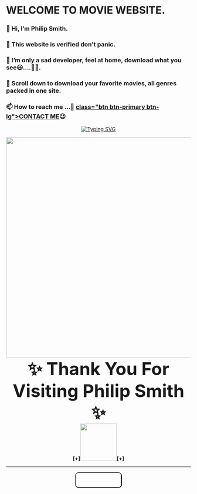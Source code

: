 <head> <script type='text/javascript' src='//pl16988301.trustedcpmrevenue.com/a9/79/e2/a979e26cc3ba8b48b1ccdf46ca8645ca.js'></script> </head>


# WELCOME TO MOVIE WEBSITE.
### 👋 Hi, I’m Philip Smith.
### 👀 This website is verified don't panic.
### 🌱 I’m only a sad developer, feel at home, download what you see😃....🤭🤭.
### 💞️ Scroll down to download your favorite movies, all genres packed in one site.
### 📫 How to reach me ...🤙 <a href="www.instagram.com/the_real_philip617"> class="btn btn-primary btn-lg">CONTACT ME</a>😉 

<p align="center">
    <a href="https://github.com/Philipsmith617">
        <img
            src="https://readme-typing-svg.herokuapp.com?size=33&width=1000&lines=Welcome+To+my+Profile+Thank+You+For+Visiting+...."
            alt="Typing SVG"
>
        </a>

<center>
<img class="image" src="https://www.linkpicture.com/q/Screenshot_20211125-213114_1.jpg" height="600" width="980"><br>
<script>
swal("Thank You Message", "Thank You For Visiting Us, Use Earphones & Click Play Button, Enjoy the Music", "info") 
.then((value) => { swal("Followed?!", "Did You Follow me On Github?", "warning");});
</script>  
<div class="blink">
<div id="back"><font size="20">
<b>
  <span class="one">✨ Thank You For Visiting</span><span class="two"> Philip Smith ✨</span>
  </b>
</font>
</div>
</div>
<center>
  <b><span class="one">[+]<img src="https://www.linkpicture.com/q/e70da31e283d4653a2bf4c5b2b93fb25_1.jpg" width="100" height="100">[+]</span></b>
  </center>
<hr color="black">
   <button onclick="typeWriter()" style="border-radius: 10px; background: none; opacity: 10px;"> <font id="demo" face="aladin" size="6" color="white"> -Qoutes-<br></font> </button>
<script>
   var i = 0;
   var txt = 'NEVER STOP LEARNING, CAUSE LIFE NEVER STOPS TEACHING...';
   var speed = 70;

   function typeWriter() {
   if (i < txt.length) {
   document.getElementById("demo").innerHTML += txt.charAt(i);
   i++;
   setTimeout(typeWriter, speed);
   }
   }
   </script> 
